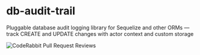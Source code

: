 # db-audit-trail
Pluggable database audit logging library for Sequelize and other ORMs — track CREATE and UPDATE changes with actor context and custom storage


![CodeRabbit Pull Request Reviews](https://img.shields.io/coderabbit/prs/github/nikhilbajaj98/db-audit-trail?utm_source=oss&utm_medium=github&utm_campaign=nikhilbajaj98%2Fdb-audit-trail&labelColor=171717&color=FF570A&link=https%3A%2F%2Fcoderabbit.ai&label=CodeRabbit+Reviews)
